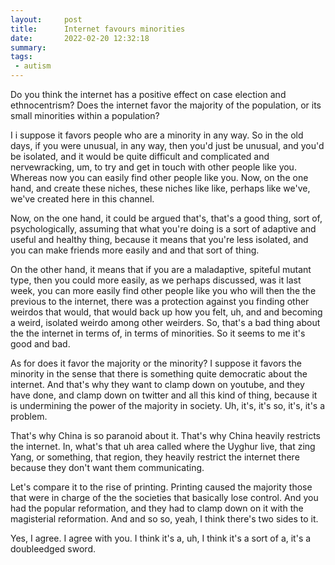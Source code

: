 ```yaml
---
layout:     post
title:      Internet favours minorities
date:       2022-02-20 12:32:18
summary:    
tags:
 - autism
---
```


Do you think the internet has a positive effect on case election and ethnocentrism? Does the internet favor the majority of the population, or its small minorities within a population?

I i suppose it favors people who are a minority in any way. So in the old days, if you were unusual, in any way, then you'd just be unusual, and you'd be isolated, and it would be quite difficult and complicated and nervewracking, um, to try and get in touch with other people like you. Whereas now you can easily find other people like you. Now, on the one hand, and create these niches, these niches like like, perhaps like we've, we've created here in this channel. 

Now, on the one hand, it could be argued that's, that's a good thing, sort of, psychologically, assuming that what you're doing is a sort of adaptive and useful and healthy thing, because it means that you're less isolated, and you can make friends more easily and and that sort of thing.

On the other hand, it means that if you are a maladaptive, spiteful mutant type, then you could more easily, as we perhaps discussed, was it last week, you can more easily find other people like you who will then the the previous to the internet, there was a protection against you finding other weirdos that would, that would back up how you felt, uh, and and becoming a weird, isolated weirdo among other weirders. So, that's a bad thing about the the internet in terms of, in terms of minorities. So it seems to me it's good and bad.

As for does it favor the majority or the minority? I suppose it favors the minority in the sense that there is something quite democratic about the internet. And that's why they want to clamp down on youtube, and they have done, and clamp down on twitter and all this kind of thing, because it is undermining the power of the majority in society. Uh, it's, it's so, it's, it's a problem. 

That's why China is so paranoid about it. That's why China heavily restricts the internet. In, what's that uh area called where the Uyghur live, that zing Yang, or something, that region, they heavily restrict the internet there because they don't want them communicating.

Let's compare it to the rise of printing. Printing caused the majority those that were in charge of the the societies that basically lose control. And you had the popular reformation, and they had to clamp down on it with the magisterial reformation. And and so so, yeah, I think there's two sides to it. 

Yes, I agree. I agree with you. I think it's a, uh, I think it's a sort of a, it's a doubleedged sword.